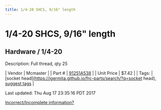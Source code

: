 ```yaml
---
title: 1/4-20 SHCS, 9/16" length
---
```


# 1/4-20 SHCS, 9/16" length
## Hardware / 1/4-20
Description: 	Full thread, qty 25 

| Vendor | Mcmaster | 
| Part # | [91251A538](https://www.mcmaster.com/#91251A538) | 
| Unit Price | $7.42 | 
| Tags: | [socket head](https://jgermita.github.io/frc-parts/search/?q=socket head), [suggest tags](https://docs.google.com/forms/d/e/1FAIpQLSeWyY8v3RgOty-MyWmh9U0iivNYN_molChYyS-0U-o-kOAv_g/viewform) | 

Last updated: Thu Aug 17 23:35:16 PDT 2017

 [Incorrect/Incomplete information?](https://docs.google.com/forms/d/e/1FAIpQLSeWyY8v3RgOty-MyWmh9U0iivNYN_molChYyS-0U-o-kOAv_g/viewform)
